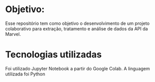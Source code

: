 # Objetivo:
Esse repositório tem como objetivo o desenvolvimento de um projeto colaborativo para extração, tratamento e análise de dados da API da Marvel.

# Tecnologias utilizadas
Foi utilizado Jupyter Notebook a partir do Google Colab.
A linguagem utilizada foi Python
